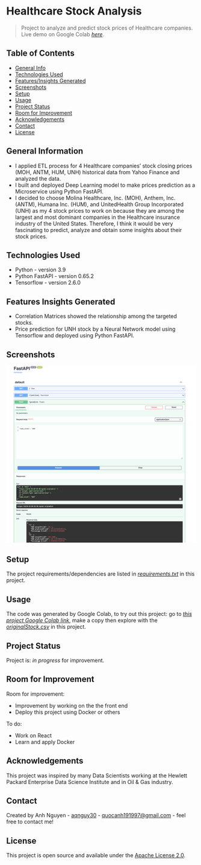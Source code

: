 # Healthcare Stock Analysis
> Project to analyze and predict stock prices of Healthcare companies.
> Live demo on Google Colab [_here_](https://colab.research.google.com/drive/1UOWdKPuTLisIdHn3CGGJT1mKmYGAaJNQ?usp=sharing). <!-- link to hosted project -->

## Table of Contents
* [General Info](#general-information)
* [Technologies Used](#technologies-used)
* [Features/Insights Generated](#features-insights-generated)
* [Screenshots](#screenshots)
* [Setup](#setup)
* [Usage](#usage)
* [Project Status](#project-status)
* [Room for Improvement](#room-for-improvement)
* [Acknowledgements](#acknowledgements)
* [Contact](#contact)
* [License](#license)


## General Information
- I applied ETL process for 4 Healthcare companies’ stock closing prices (MOH, ANTM, HUM, UNH) historical data from Yahoo Finance and analyzed the data.
- I built and deployed Deep Learning model to make prices prediction as a Microservice using Python FastAPI.
- I decided to choose Molina Healthcare, Inc. (MOH), Anthem, Inc. (ANTM), Humana Inc. (HUM), and UnitedHealth Group Incorporated (UNH) as my 4 stock prices to work on because they are among the largest and most dominant companies in the Healthcare insurance industry of the United States. Therefore, I think it would be very fascinating to predict, analyze and obtain some insights about their stock prices.


## Technologies Used
- Python - version 3.9
- Python FastAPI - version 0.65.2
- Tensorflow - version 2.6.0


## Features Insights Generated
- Correlation Matrices showed the relationship among the targeted stocks.
- Price prediction for UNH stock by a Neural Network model using Tensorflow and deployed using Python FastAPI.


## Screenshots
![Example screenshot](./img/demo.png)


## Setup
The project requirements/dependencies are listed in [_requirements.txt_](./requirements.txt) in this project.


## Usage
The code was generated by Google Colab, to try out this project: go to [_this project Google Colab link_](https://colab.research.google.com/drive/1UOWdKPuTLisIdHn3CGGJT1mKmYGAaJNQ?usp=sharing), make a copy then explore with the [_originalStock.csv_](./originalStock.csv) in this project.  


## Project Status
Project is: _in progress_ for improvement.


## Room for Improvement
Room for improvement:
- Improvement by working on the the front end
- Deploy this project using Docker or others

To do:
- Work on React 
- Learn and apply Docker


## Acknowledgements
This project was inspired by many Data Scientists working at the Hewlett Packard Enterprise Data Science Institute and in Oil & Gas industry. 


## Contact
Created by Anh Nguyen - [aqnguy30](https://github.com/aqnguy30) - quocanh191997@gmail.com - feel free to contact me! 


## License
This project is open source and available under the [Apache License 2.0](./LICENSE). 


